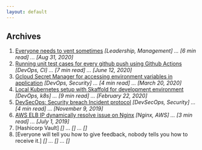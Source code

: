 ```yaml
---
layout: default
---
```


## Archives

1. [Everyone needs to vent sometimes](./everyone_needs_to_vent.html) _[Leadership, Management] ... [6 min read] ... [Aug 31, 2020]_
2. [Running unit test cases for every github push using Github Actions](./github_actions.html) _[DevOps, CI] ... [7 min read] ... [June 12, 2020]_
3. [Gcloud Secret Manager for accessing environment variables in application](./gcloud_secrets.html) _[DevOps, Security] ... [4 min read] ... [March 20, 2020]_
4. [Local Kubernetes setup with Skaffold for development environment](./skaffold.html) _[DevOps, k8s] ... [9 min read] ... [February 22, 2020]_
5. [DevSecOps: Security breach Incident protocol](./incident_protocol.html) _[DevSecOps, Security] ... [4 min read] ... [November 9, 2019]_
6. [AWS ELB IP dynamically resolve issue on Nginx](./nginx_aws_elb_ip.html) _[Nginx, AWS] ... [3 min read] ... [July 1, 2019]_
7. [Hashicorp Vault] _[] ... [] ... []_
8. [Everyone will tell you how to give feedback, nobody tells you how to receive it.] _[] ... [] ... []_